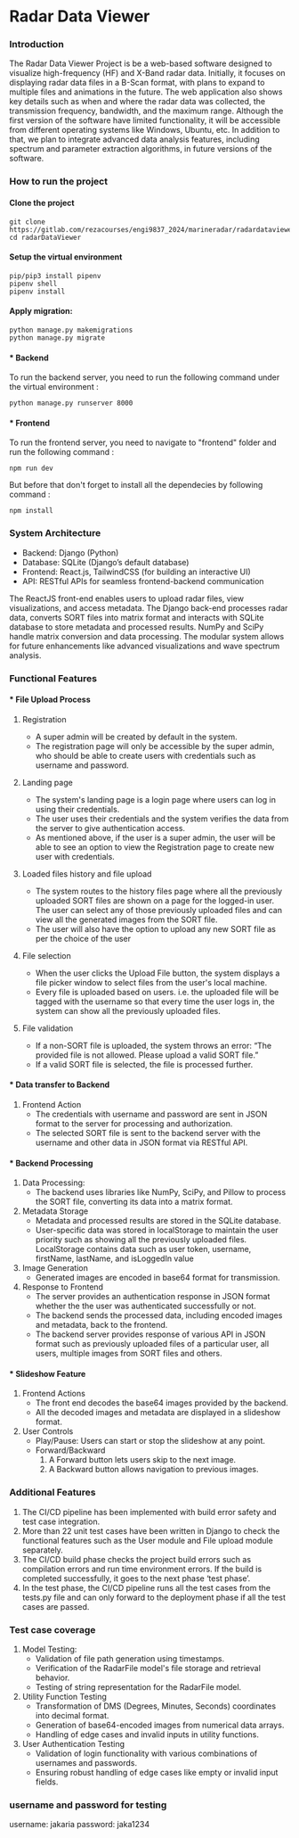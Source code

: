 # Radar Data Viewer

### Introduction

The Radar Data Viewer Project is be a web-based software designed to visualize high-frequency (HF) and X-Band radar data. Initially, it focuses on displaying radar data files in a B-Scan format, with plans to expand to multiple files and animations in the future. The web application also shows key details such as when and where the radar data was collected, the transmission frequency, bandwidth, and the maximum range. Although the first version of the software have limited functionality, it will be accessible from different operating systems like Windows, Ubuntu, etc. In addition to that, we plan to integrate advanced data analysis features, including spectrum and parameter extraction algorithms, in future versions of the software.

### How to run the project

#### Clone the project

```
git clone https://gitlab.com/rezacourses/engi9837_2024/marineradar/radardataviewerapp.git
cd radarDataViewer
```

#### Setup the virtual environment

```
pip/pip3 install pipenv
pipenv shell
pipenv install
```

#### Apply migration:

```
python manage.py makemigrations
python manage.py migrate
```

#### \* Backend

To run the backend server, you need to run the following command under the virtual environment :

```
python manage.py runserver 8000
```

#### \* Frontend

To run the frontend server, you need to navigate to "frontend" folder and run the following command :

```
npm run dev
```
But before that don't forget to install all the dependecies by following command :

```
npm install
```

### System Architecture

-    Backend: Django (Python)
-    Database: SQLite (Django’s default database)
-    Frontend: React.js, TailwindCSS (for building an interactive UI)
-    API: RESTful APIs for seamless frontend-backend communication

The ReactJS front-end enables users to upload radar files, view visualizations, and access metadata. The Django back-end processes radar data, converts SORT files into matrix format and interacts with SQLite database to store metadata and processed results. NumPy and SciPy handle matrix conversion and data processing. The modular system allows for future enhancements like advanced visualizations and wave spectrum analysis.

### Functional Features

#### \* File Upload Process

1. Registration
     - A super admin will be created by default in the system.
     - The registration page will only be accessible by the super admin, who should be able to create users with credentials such as username and password.
2. Landing page
     - The system's landing page is a login page where users can log in using their credentials.
     - The user uses their credentials and the system verifies the data from the server to give authentication access.
     - As mentioned above, if the user is a super admin, the user will be able to see an option to view the Registration page to create new user with credentials.
3. Loaded files history and file upload

     - The system routes to the history files page where all the previously uploaded SORT files are shown on a page for the logged-in user. The user can select any of those previously uploaded files and can view all the generated images from the SORT file.
     - The user will also have the option to upload any new SORT file as per the choice of the user

4. File selection
     - When the user clicks the Upload File button, the system displays a file picker window to select files from the user's local machine.
     - Every file is uploaded based on users. i.e. the uploaded file will be tagged with the username so that every time the user logs in, the system can show all the previously uploaded files.
5. File validation
     - If a non-SORT file is uploaded, the system throws an error: “The provided file is not allowed. Please upload a valid SORT file.”
     - If a valid SORT file is selected, the file is processed further.

#### \* Data transfer to Backend

1. Frontend Action
     - The credentials with username and password are sent in JSON format to the server for processing and authorization.
     - The selected SORT file is sent to the backend server with the username and other data in JSON format via RESTful API.

#### \* Backend Processing

1. Data Processing:
     - The backend uses libraries like NumPy, SciPy, and Pillow to process the SORT file, converting its data into a matrix format.
2. Metadata Storage
     - Metadata and processed results are stored in the SQLite database.
     - User-specific data was stored in localStorage to maintain the user priority such as showing all the previously uploaded files. LocalStorage contains data such as user token, username, firstName, lastName, and isLoggedIn value
3. Image Generation
     - Generated images are encoded in base64 format for transmission.
4. Response to Frontend
     - The server provides an authentication response in JSON format whether the the user was authenticated successfully or not.
     - The backend sends the processed data, including encoded images and metadata, back to the frontend.
     - The backend server provides response of various API in JSON format such as previously uploaded files of a particular user, all users, multiple images from SORT files and others.

#### \* Slideshow Feature

1. Frontend Actions
     - The front end decodes the base64 images provided by the backend.
     - All the decoded images and metadata are displayed in a slideshow format.
2. User Controls
     - Play/Pause: Users can start or stop the slideshow at any point.
     - Forward/Backward
          1. A Forward button lets users skip to the next image.
          2. A Backward button allows navigation to previous images.

### Additional Features

1. The CI/CD pipeline has been implemented with build error safety and test case integration.
2. More than 22 unit test cases have been written in Django to check the functional features such as the User module and File upload module separately.
3. The CI/CD build phase checks the project build errors such as compilation errors and run time environment errors. If the build is completed successfully, it goes to the next phase ‘test phase’.
4. In the test phase, the CI/CD pipeline runs all the test cases from the tests.py file and can only forward to the deployment phase if all the test cases are passed.

### Test case coverage

1. Model Testing:
     - Validation of file path generation using timestamps.
     - Verification of the RadarFile model's file storage and retrieval behavior.
     - Testing of string representation for the RadarFile model.
2. Utility Function Testing
     - Transformation of DMS (Degrees, Minutes, Seconds) coordinates into decimal format.
     - Generation of base64-encoded images from numerical data arrays.
     - Handling of edge cases and invalid inputs in utility functions.
3. User Authentication Testing
     - Validation of login functionality with various combinations of usernames and passwords.
     - Ensuring robust handling of edge cases like empty or invalid input fields.

### username and password for testing
username: jakaria
password: jaka1234